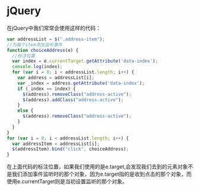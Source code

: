 # jQuery

在jQuery中我们常常会使用这样的代码：

```javascript
var addressList = $(".address-item");
//为每个item添加监听事件
function choiceAddress(e) {
  //标注位置
  var index = e.currentTarget.getAttribute('data-index');
  console.log(index);
  for (var i = 0; i < addressList.length; i++) {
    var address = addressList[i];
    var _index = address.getAttribute('data-index');
    if (_index == index) {
      $(address).removeClass("address-active");
      $(address).addClass("address-active");
    }
    else {
      $(address).removeClass("address-active");
    }
  }
}
for (var i = 0; i < addressList.length; i++) {
  var addressItem = addressList[i];
  $(addressItem).bind("click", choiceAddress);
}
```

在上面代码的标注位置，如果我们使用的是e.target,会发现我们去到的元素对象不是我们添加事件监听时的那个对象，因为e.target指的是收到点击的那个对象，而使用e.currentTarget则是当初设置监听的那个对象。


